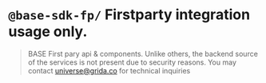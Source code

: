 # `@base-sdk-fp/` Firstparty integration usage only.

> BASE First pary api & components. Unlike others, the backend source of the services is not present due to security reasons. You may contact universe@grida.co for technical inquiries
